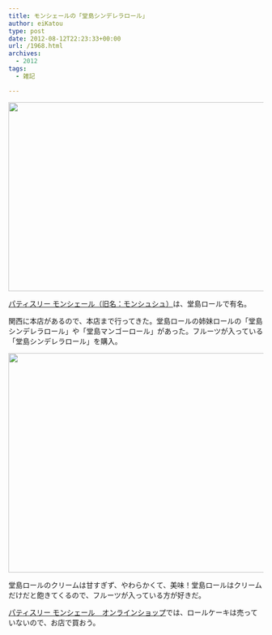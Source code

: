 ```yaml
---
title: モンシェールの「堂島シンデレラロール」
author: eiKatou
type: post
date: 2012-08-12T22:23:33+00:00
url: /1968.html
archives:
  - 2012
tags:
  - 雑記

---
```

[<img src="/uploads/2012/08/201208_moncher1.jpg" alt="" title="201208_moncher1" width="602" height="373" class="alignnone size-full wp-image-1969" srcset="/uploads/2012/08/201208_moncher1.jpg 602w, /uploads/2012/08/201208_moncher1-300x185.jpg 300w, /uploads/2012/08/201208_moncher1-484x300.jpg 484w" sizes="(max-width: 602px) 100vw, 602px" />][1]
  
[パティスリー モンシェール（旧名：モンシュシュ）][2]は、堂島ロールで有名。

関西に本店があるので、本店まで行ってきた。堂島ロールの姉妹ロールの「堂島シンデレラロール」や「堂島マンゴーロール」があった。フルーツが入っている「堂島シンデレラロール」を購入。

[<img src="/uploads/2012/08/201208_moncher2.jpg" alt="" title="201208_moncher2" width="602" height="433" class="alignnone size-full wp-image-1970" srcset="/uploads/2012/08/201208_moncher2.jpg 602w, /uploads/2012/08/201208_moncher2-300x215.jpg 300w, /uploads/2012/08/201208_moncher2-417x300.jpg 417w" sizes="(max-width: 602px) 100vw, 602px" />][3]
  
堂島ロールのクリームは甘すぎず、やわらかくて、美味！堂島ロールはクリームだけだと飽きてくるので、フルーツが入っている方が好きだ。

[パティスリー モンシェール　オンラインショップ][4]では、ロールケーキは売っていないので、お店で買おう。

 [1]: /uploads/2012/08/201208_moncher1.jpg
 [2]: http://mon-cher.com/top.html
 [3]: /uploads/2012/08/201208_moncher2.jpg
 [4]: http://www.dojima-mcc.com/
